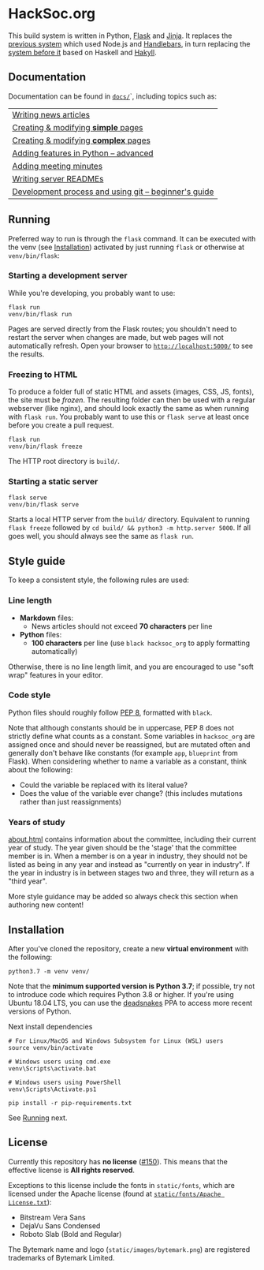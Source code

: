 HackSoc.org
===

This build system is written in Python, [Flask](https://flask.palletsprojects.com/en/2.0.x/) and [Jinja](https://jinja.palletsprojects.com/en/3.0.x/). It replaces the [previous system][tag-previous] which used Node.js and [Handlebars](https://handlebarsjs.com/), in turn replacing the [system before it][tag-hackyll] based on Haskell and [Hakyll](https://jaspervdj.be/hakyll/).

## Documentation
Documentation can be found in [`docs/`](docs/)`, including topics such as:

|                                                                                      |
|--------------------------------------------------------------------------------------|
| [Writing news articles](writing_articles.md)                                         |
| [Creating &amp; modifying **simple** pages](creating_modifying_simple_pages.md)      |
| [Creating &amp; modifying **complex** pages](creating_modifying_complex_pages.md)    |
| [Adding features in Python &ndash; advanced](adding_features_python.md)              |
| [Adding meeting minutes](minutes.md)                                                 |
| [Writing server READMEs](servers.md)                                                 |
| [Development process and using git &ndash; beginner's guide](development_and_git.md) |

## Running
Preferred way to run is through the `flask` command. It can be executed with the venv (see [Installation](#installation)) activated by just running `flask` or otherwise at `venv/bin/flask`:

### Starting a development server
While you're developing, you probably want to use:
```
flask run
venv/bin/flask run
```
Pages are served directly from the Flask routes; you shouldn't need to restart the server when changes are made, but web pages will not automatically refresh. Open your browser to [`http://localhost:5000/`](http://localhost:5000/) to see the results.

### Freezing to HTML
To produce a folder full of static HTML and assets (images, CSS, JS, fonts), the site must be *frozen*. The resulting folder can then be used with a regular webserver (like nginx), and should look exactly the same as when running with `flask run`. You probably want to use this or `flask serve` at least once before you create a pull request.
```
flask run
venv/bin/flask freeze
```
The HTTP root directory is `build/`.

### Starting a static server
```
flask serve
venv/bin/flask serve
```
Starts a local HTTP server from the `build/` directory. Equivalent to running `flask freeze` followed by `cd build/ && python3 -m http.server 5000`. If all goes well, you should always see the same as `flask run`.

## Style guide
To keep a consistent style, the following rules are used:

### Line length
 - **Markdown** files:
   - News articles should not exceed **70 characters** per line
 - **Python** files:
   - **100 characters** per line (use `black hacksoc_org` to apply formatting automatically)

Otherwise, there is no line length limit, and you are encouraged to use "soft wrap" features in your editor.

### Code style
Python files should roughly follow [PEP 8](https://www.python.org/dev/peps/pep-0008/), formatted with `black`. 

Note that although constants should be in uppercase, PEP 8 does not strictly define what counts as a constant. Some variables in `hacksoc_org` are assigned once and should never be reassigned, but are mutated often and generally don't behave like constants (for example `app`, `blueprint` from Flask). When considering whether to name a variable as a constant, think about the following:
 - Could the variable be replaced with its literal value?
 - Does the value of the variable ever change? (this includes mutations rather than just reassignments)
### Years of study
[about.html](templates/content/about.html.jinja2) contains information about the committee, including their current year of study. The year given should be the 'stage' that the committee member is in. When a member is on a year in industry, they should not be listed as being in any year and instead as "currently on year in industry". If the year in industry is in between stages two and three, they will return as a "third year".

More style guidance may be added so always check this section when authoring new content!

## Installation

After you've cloned the repository, create a new **virtual environment** with the following:
```
python3.7 -m venv venv/
```
Note that the **minimum supported version is Python 3.7**; if possible, try not to introduce code which requires Python 3.8 or higher. If you're using Ubuntu 18.04 LTS, you can use the [deadsnakes](https://launchpad.net/~deadsnakes/+archive/ubuntu/ppa) PPA to access more recent versions of Python.

Next install dependencies
```
# For Linux/MacOS and Windows Subsystem for Linux (WSL) users
source venv/bin/activate

# Windows users using cmd.exe
venv\Scripts\activate.bat

# Windows users using PowerShell
venv\Scripts\Activate.ps1

pip install -r pip-requirements.txt
```

See [Running](#running) next.

## License
Currently this repository has **no license** ([#150](https://github.com/HackSoc/hacksoc.org/issues/150)). This means that the effective license is **All rights reserved**. 

Exceptions to this license include the fonts in `static/fonts`, which are licensed under the Apache license (found at [`static/fonts/Apache License.txt`](static/fonts/Apache%20License.txt)):
 - Bitstream Vera Sans
 - DejaVu Sans Condensed
 - Roboto Slab (Bold and Regular)

The Bytemark name and logo (`static/images/bytemark.png`) are registered trademarks of Bytemark Limited.

[tag-previous]: https://github.com/HackSoc/hacksoc.org/tree/08694ad0fd706c4ff4580303a97031452d73772d
[tag-hackyll]: https://github.com/HackSoc/hacksoc.org/tree/hakyll-last
